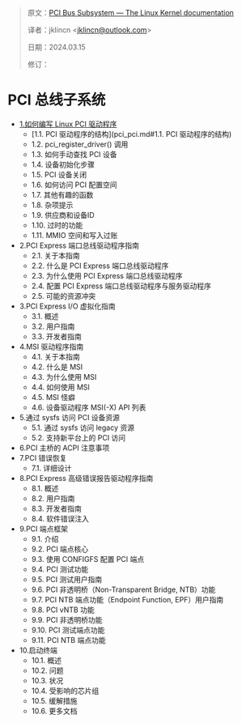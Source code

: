> 原文：[PCI Bus Subsystem  — The Linux Kernel documentation](https://docs.kernel.org/PCI/index.html)
>
> 译者：jklincn \<jklincn@outlook.com\>
>
> 日期：2024.03.15
>
> 修订：

# PCI 总线子系统

- [1.如何编写 Linux PCI 驱动程序](pci_pci.md)
  - [1.1. PCI 驱动程序的结构](pci_pci.md#1.1. PCI 驱动程序的结构)
  - 1.2. pci_register_driver() 调用
  - 1.3. 如何手动查找 PCI 设备
  - 1.4. 设备初始化步骤
  - 1.5. PCI 设备关闭
  - 1.6. 如何访问 PCI 配置空间
  - 1.7. 其他有趣的函数
  - 1.8. 杂项提示
  - 1.9. 供应商和设备ID
  - 1.10. 过时的功能
  - 1.11. MMIO 空间和写入过账
- 2.PCI Express 端口总线驱动程序指南 
  - 2.1. 关于本指南
  - 2.2. 什么是 PCI Express 端口总线驱动程序
  - 2.3. 为什么使用 PCI Express 端口总线驱动程序
  - 2.4. 配置 PCI Express 端口总线驱动程序与服务驱动程序
  - 2.5. 可能的资源冲突
- 3.PCI Express I/O 虚拟化指南
  - 3.1. 概述
  - 3.2. 用户指南
  - 3.3. 开发者指南
- 4.MSI 驱动程序指南
  - 4.1. 关于本指南
  - 4.2. 什么是 MSI
  - 4.3. 为什么使用 MSI
  - 4.4. 如何使用 MSI
  - 4.5. MSI 怪癖
  - 4.6. 设备驱动程序 MSI(-X)  API 列表
- 5.通过 sysfs 访问 PCI 设备资源
  - 5.1. 通过 sysfs 访问 legacy 资源
  - 5.2. 支持新平台上的 PCI 访问
- 6.PCI 主桥的 ACPI 注意事项
- 7.PCI 错误恢复
  - 7.1. 详细设计
- 8.PCI Express 高级错误报告驱动程序指南
  - 8.1. 概述
  - 8.2. 用户指南
  - 8.3. 开发者指南
  - 8.4. 软件错误注入
- 9.PCI 端点框架
  - 9.1. 介绍
  - 9.2. PCI 端点核心
  - 9.3. 使用 CONFIGFS 配置 PCI 端点
  - 9.4. PCI 测试功能
  - 9.5. PCI 测试用户指南
  - 9.6. PCI 非透明桥（Non-Transparent Bridge, NTB）功能
  - 9.7. PCI NTB 端点功能（Endpoint Function, EPF）用户指南
  - 9.8. PCI vNTB 功能
  - 9.9. PCI 非透明桥功能
  - 9.10. PCI 测试端点功能
  - 9.11. PCI NTB 端点功能
- 10.启动终端
  - 10.1. 概述
  - 10.2. 问题
  - 10.3. 状况
  - 10.4. 受影响的芯片组
  - 10.5. 缓解措施
  - 10.6. 更多文档

